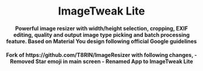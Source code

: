 
<h1 align="center">ImageTweak Lite</h1>


<h4 align="center">Powerful image resizer with width/height selection, cropping, EXIF editing, quality and output image type picking and batch processing feature. Based on Material You design following official Google guidelines</h4>


<h4 align="center">
Fork of https://github.com/T8RIN/ImageResizer with following changes,
- Removed Star emoji in main screen
- Renamed App to ImageTweak Lite

</h4>
